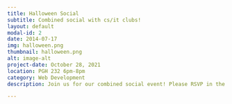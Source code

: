 ```yaml
---
title: Halloween Social
subtitle: Combined social with cs/it clubs!
layout: default
modal-id: 2
date: 2014-07-17
img: halloween.png
thumbnail: halloween.png
alt: image-alt
project-date: October 28, 2021
location: PGH 232 6pm-8pm
category: Web Development
description: Join us for our combined social event! Please RSVP in the link below!

---
```



